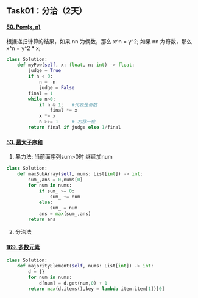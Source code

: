 ## Task01：分治（2天）

#### [50. Pow(x, n)](https://leetcode-cn.com/problems/powx-n/)

根据递归计算的结果，如果 nn 为偶数，那么 x^n = y^2;
如果 nn 为奇数，那么 x^n = y^2 * x;

```python
class Solution:
    def myPow(self, x: float, n: int) -> float:      
        judge = True
        if n < 0:
            n = -n
            judge = False      
        final = 1
        while n>0:
            if n & 1:   #代表是奇数
                final *= x
            x *= x
            n >>= 1     # 右移一位
        return final if judge else 1/final
```



####  [53. 最大子序和](https://leetcode-cn.com/problems/maximum-subarray/)

1. 暴力法: 当前面序列sum>0时 继续加num

```python
class Solution:
    def maxSubArray(self, nums: List[int]) -> int:
        sum_,ans = 0,nums[0]
        for num in nums:
            if sum_ >= 0:
                sum_ += num
            else:
                sum_ = num
            ans = max(sum_,ans)
        return ans
```

2. 分治法

#### [169. 多数元素](https://leetcode-cn.com/problems/majority-element/)

```python
class Solution:
    def majorityElement(self, nums: List[int]) -> int:
        d = {}
        for num in nums:
            d[num] = d.get(num,0) + 1
        return max(d.items(),key = lambda item:item[1])[0]
```



